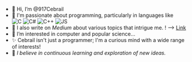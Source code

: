 - 👋 Hi, I’m @917Cebrail
- 🔭 I'm passionate about programming, particularly in languages like  <br>
![C](https://img.shields.io/badge/c-%2300599C.svg?style=for-the-badge&logo=c&logoColor=white) 
![C#](https://img.shields.io/badge/c%23-%23239120.svg?style=for-the-badge&logo=c-sharp&logoColor=white) 
![C++](https://img.shields.io/badge/c++-%2300599C.svg?style=for-the-badge&logo=c%2B%2B&logoColor=white)
![JS](https://camo.githubusercontent.com/84372c7d2f1a7308844360ecad82d49b3f6cbc068a0c5e31aeea6ca5344b77ba/68747470733a2f2f696d672e736869656c64732e696f2f62616467652f4a6176615363726970742d4637444631453f7374796c653d666f722d7468652d6261646765266c6f676f3d6a617661736372697074266c6f676f436f6c6f723d626c61636b)
- 📝 I also write on <i>Medium</i> about various topics that intrigue me. !   -->   <a href="https://medium.com/@cebolicebo917">Link</a>
- 👀 I’m interested in computer and popular science...
- ✨ Cebrail isn't just a programmer; I'm a curious mind with a wide range of interests!
- 🎯 <i>I believe in continuous learning and exploration of new ideas.</i>

<!---
917Cebrail/917Cebrail is a ✨ special ✨ repository because its `README.md` (this file) appears on your GitHub profile.
You can click the Preview link to take a look at your changes.
--->
